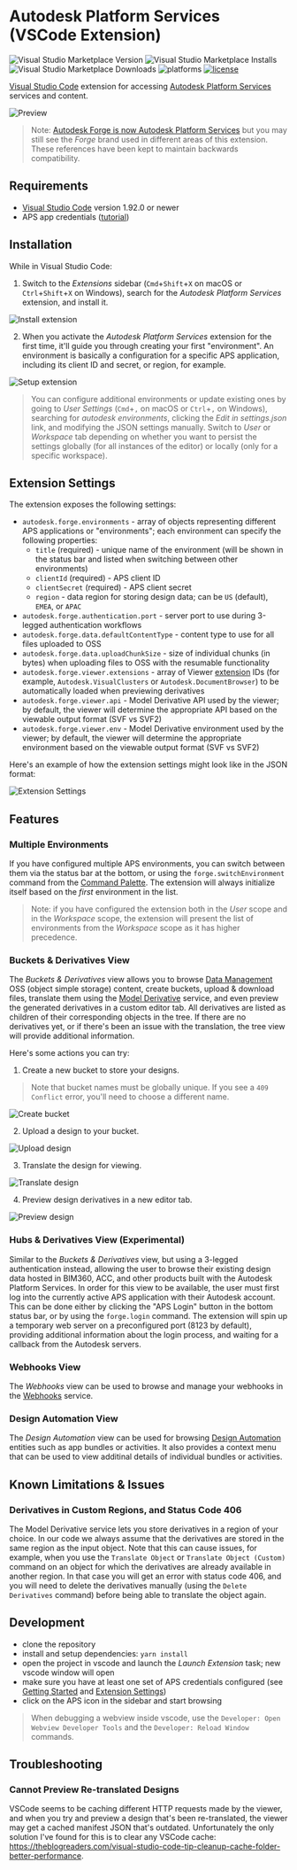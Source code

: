 # Autodesk Platform Services (VSCode Extension)

![Visual Studio Marketplace Version](https://img.shields.io/visual-studio-marketplace/v/petrbroz.vscode-forge-tools.svg)
![Visual Studio Marketplace Installs](https://img.shields.io/visual-studio-marketplace/i/petrbroz.vscode-forge-tools.svg)
![Visual Studio Marketplace Downloads](https://img.shields.io/visual-studio-marketplace/d/petrbroz.vscode-forge-tools.svg)
![platforms](https://img.shields.io/badge/platform-windows%20%7C%20osx%20%7C%20linux-lightgray.svg)
[![license](https://img.shields.io/badge/license-MIT-blue.svg)](http://opensource.org/licenses/MIT)

[Visual Studio Code](https://code.visualstudio.com) extension for accessing [Autodesk Platform Services](https://aps.autodesk.com) services and content.

![Preview](https://github.com/petrbroz/vscode-forge-tools/raw/develop/docs/screenshot.png)

> Note: [Autodesk Forge is now Autodesk Platform Services](https://aps.autodesk.com/blog/autodesk-forge-becoming-autodesk-platform-services) but you may still see the _Forge_ brand used in different areas of this extension. These references have been kept to maintain backwards compatibility.

## Requirements

- [Visual Studio Code](https://code.visualstudio.com) version 1.92.0 or newer
- APS app credentials ([tutorial](https://aps.autodesk.com/en/docs/oauth/v2/tutorials/create-app))

## Installation

While in Visual Studio Code:

1. Switch to the _Extensions_ sidebar (`Cmd`+`Shift`+`X` on macOS or `Ctrl`+`Shift`+`X` on Windows), search for the _Autodesk Platform Services_ extension, and install it.

![Install extension](./docs/01-install-extension.gif)

2. When you activate the _Autodesk Platform Services_ extension for the first time, it'll guide you through creating your first "environment". An environment is basically a configuration for a specific APS application, including its client ID and secret, or region, for example.

![Setup extension](./docs/02-setup-extension.gif)

> You can configure additional environments or update existing ones by going to _User Settings_ (`Cmd`+`,` on macOS or `Ctrl`+`,` on Windows), searching for _autodesk environments_, clicking the _Edit in settings.json_ link, and modifying the JSON settings manually. Switch to _User_ or _Workspace_ tab depending on whether you want to persist the settings globally (for all instances of the editor) or locally (only for a specific workspace).

## Extension Settings

The extension exposes the following settings:

- `autodesk.forge.environments` - array of objects representing different APS applications or "environments"; each environment can specify the following properties:
  - `title` (required) - unique name of the environment (will be shown in the status bar and listed when switching between other environments)
  - `clientId` (required) - APS client ID
  - `clientSecret` (required) - APS client secret
  - `region` - data region for storing design data; can be `US` (default), `EMEA`, or `APAC`
- `autodesk.forge.authentication.port` - server port to use during 3-legged authentication workflows
- `autodesk.forge.data.defaultContentType` - content type to use for all files uploaded to OSS
- `autodesk.forge.data.uploadChunkSize` - size of individual chunks (in bytes) when uploading files to OSS with the resumable functionality
- `autodesk.forge.viewer.extensions` - array of Viewer [extension](https://aps.autodesk.com/en/docs/viewer/v7/reference/Extensions) IDs (for example, `Autodesk.VisualClusters` or `Autodesk.DocumentBrowser`) to be automatically loaded when previewing derivatives
- `autodesk.forge.viewer.api` - Model Derivative API used by the viewer; by default, the viewer will determine the appropriate API based on the viewable output format (SVF vs SVF2)
- `autodesk.forge.viewer.env` - Model Derivative environment used by the viewer; by default, the viewer will determine the appropriate environment based on the viewable output format (SVF vs SVF2)

Here's an example of how the extension settings might look like in the JSON format:

![Extension Settings](./docs/extension-settings.png)

## Features

### Multiple Environments

If you have configured multiple APS environments, you can switch between them via the status bar at the bottom, or using the `forge.switchEnvironment` command from the [Command Palette](https://code.visualstudio.com/docs/getstarted/userinterface#_command-palette). The extension will always initialize itself based on the _first_ environment in the list.

> Note: if you have configured the extension both in the _User_ scope and in the _Workspace_ scope, the extension will present the list of environments from the _Workspace_ scope as it has higher precedence.

### Buckets & Derivatives View

The _Buckets & Derivatives_ view allows you to browse [Data Management](https://aps.autodesk.com/en/docs/data/v2/developers_guide/overview) OSS (object simple storage) content, create buckets, upload & download files, translate them using the [Model Derivative](https://aps.autodesk.com/en/docs/model-derivative/v2) service, and even preview the generated derivatives in a custom editor tab. All derivatives are listed as children of their corresponding objects in the tree. If there are no derivatives yet, or if there's been an issue with the translation, the tree view will provide additional information.

Here's some actions you can try:

1. Create a new bucket to store your designs.

> Note that bucket names must be globally unique. If you see a `409 Conflict` error, you'll need to choose a different name.

![Create bucket](./docs/03-create-bucket.gif)

2. Upload a design to your bucket.

![Upload design](./docs/04-upload-design.gif)

3. Translate the design for viewing.

![Translate design](./docs/05-translate-design.gif)

4. Preview design derivatives in a new editor tab.

![Preview design](./docs/06-preview-design.gif)

### Hubs & Derivatives View (Experimental)

Similar to the _Buckets & Derivatives_ view, but using a 3-legged authentication instead, allowing the user to browse their existing design data hosted in BIM360, ACC, and other products built with the Autodesk Platform Services. In order for this view to be available, the user must first log into the currently active APS application with their Autodesk account. This can be done either by clicking the "APS Login" button in the bottom status bar, or by using the `forge.login` command. The extension will spin up a temporary web server on a preconfigured port (8123 by default), providing additional information about the login process, and waiting for a callback from the Autodesk servers.

### Webhooks View

The _Webhooks_ view can be used to browse and manage your webhooks in the [Webhooks](https://aps.autodesk.com/en/docs/webhooks/v1/developers_guide/overview) service.

### Design Automation View

The _Design Automation_ view can be used for browsing [Design Automation](https://aps.autodesk.com/en/docs/design-automation/v3/developers_guide/overview) entities such as app bundles or activities. It also provides a context menu that can be used to view additinal details of individual bundles or activities.

## Known Limitations & Issues

### Derivatives in Custom Regions, and Status Code 406

The Model Derivative service lets you store derivatives in a region of your choice. In our code we always assume that the derivatives are stored in the same region as the input object. Note that this can cause issues, for example, when you use the `Translate Object` or `Translate Object (Custom)` command on an object for which the derivatives are already available in another region. In that case you will get an error with status code 406, and you will need to delete the derivatives manually (using the `Delete Derivatives` command) before being able to translate the object again.

## Development

- clone the repository
- install and setup dependencies: `yarn install`
- open the project in vscode and launch the _Launch Extension_ task; new vscode window will open
- make sure you have at least one set of APS credentials configured (see [Getting Started](#getting-started) and [Extension Settings](##extension-settings))
- click on the APS icon in the sidebar and start browsing

> When debugging a webview inside vscode, use the `Developer: Open Webview Developer Tools` and the `Developer: Reload Window` commands.

## Troubleshooting

### Cannot Preview Re-translated Designs

VSCode seems to be caching different HTTP requests made by the viewer, and when you try and preview a design that's been re-translated, the viewer may get a cached manifest JSON that's outdated. Unfortunately the only solution I've found for this is to clear any VSCode cache: https://theblogreaders.com/visual-studio-code-tip-cleanup-cache-folder-better-performance.